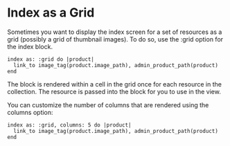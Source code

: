 <!-- Please don't edit this file. It will be clobbered. -->

# Index as a Grid

Sometimes you want to display the index screen for a set of resources as a grid
(possibly a grid of thumbnail images). To do so, use the :grid option for the
index block.

    index as: :grid do |product|
      link_to image_tag(product.image_path), admin_product_path(product)
    end

The block is rendered within a cell in the grid once for each resource in the
collection. The resource is passed into the block for you to use in the view.

You can customize the number of columns that are rendered using the columns
option:

    index as: :grid, columns: 5 do |product|
      link_to image_tag(product.image_path), admin_product_path(product)
    end
